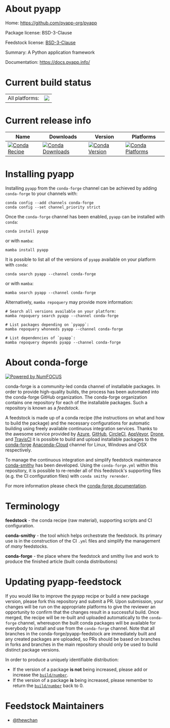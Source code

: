 About pyapp
===========

Home: https://github.com/pyapp-org/pyapp

Package license: BSD-3-Clause

Feedstock license: [BSD-3-Clause](https://github.com/conda-forge/pyapp-feedstock/blob/main/LICENSE.txt)

Summary: A Python application framework

Documentation: https://docs.pyapp.info/

Current build status
====================


<table><tr><td>All platforms:</td>
    <td>
      <a href="https://dev.azure.com/conda-forge/feedstock-builds/_build/latest?definitionId=17308&branchName=main">
        <img src="https://dev.azure.com/conda-forge/feedstock-builds/_apis/build/status/pyapp-feedstock?branchName=main">
      </a>
    </td>
  </tr>
</table>

Current release info
====================

| Name | Downloads | Version | Platforms |
| --- | --- | --- | --- |
| [![Conda Recipe](https://img.shields.io/badge/recipe-pyapp-green.svg)](https://anaconda.org/conda-forge/pyapp) | [![Conda Downloads](https://img.shields.io/conda/dn/conda-forge/pyapp.svg)](https://anaconda.org/conda-forge/pyapp) | [![Conda Version](https://img.shields.io/conda/vn/conda-forge/pyapp.svg)](https://anaconda.org/conda-forge/pyapp) | [![Conda Platforms](https://img.shields.io/conda/pn/conda-forge/pyapp.svg)](https://anaconda.org/conda-forge/pyapp) |

Installing pyapp
================

Installing `pyapp` from the `conda-forge` channel can be achieved by adding `conda-forge` to your channels with:

```
conda config --add channels conda-forge
conda config --set channel_priority strict
```

Once the `conda-forge` channel has been enabled, `pyapp` can be installed with `conda`:

```
conda install pyapp
```

or with `mamba`:

```
mamba install pyapp
```

It is possible to list all of the versions of `pyapp` available on your platform with `conda`:

```
conda search pyapp --channel conda-forge
```

or with `mamba`:

```
mamba search pyapp --channel conda-forge
```

Alternatively, `mamba repoquery` may provide more information:

```
# Search all versions available on your platform:
mamba repoquery search pyapp --channel conda-forge

# List packages depending on `pyapp`:
mamba repoquery whoneeds pyapp --channel conda-forge

# List dependencies of `pyapp`:
mamba repoquery depends pyapp --channel conda-forge
```


About conda-forge
=================

[![Powered by
NumFOCUS](https://img.shields.io/badge/powered%20by-NumFOCUS-orange.svg?style=flat&colorA=E1523D&colorB=007D8A)](https://numfocus.org)

conda-forge is a community-led conda channel of installable packages.
In order to provide high-quality builds, the process has been automated into the
conda-forge GitHub organization. The conda-forge organization contains one repository
for each of the installable packages. Such a repository is known as a *feedstock*.

A feedstock is made up of a conda recipe (the instructions on what and how to build
the package) and the necessary configurations for automatic building using freely
available continuous integration services. Thanks to the awesome service provided by
[Azure](https://azure.microsoft.com/en-us/services/devops/), [GitHub](https://github.com/),
[CircleCI](https://circleci.com/), [AppVeyor](https://www.appveyor.com/),
[Drone](https://cloud.drone.io/welcome), and [TravisCI](https://travis-ci.com/)
it is possible to build and upload installable packages to the
[conda-forge](https://anaconda.org/conda-forge) [Anaconda-Cloud](https://anaconda.org/)
channel for Linux, Windows and OSX respectively.

To manage the continuous integration and simplify feedstock maintenance
[conda-smithy](https://github.com/conda-forge/conda-smithy) has been developed.
Using the ``conda-forge.yml`` within this repository, it is possible to re-render all of
this feedstock's supporting files (e.g. the CI configuration files) with ``conda smithy rerender``.

For more information please check the [conda-forge documentation](https://conda-forge.org/docs/).

Terminology
===========

**feedstock** - the conda recipe (raw material), supporting scripts and CI configuration.

**conda-smithy** - the tool which helps orchestrate the feedstock.
                   Its primary use is in the construction of the CI ``.yml`` files
                   and simplify the management of *many* feedstocks.

**conda-forge** - the place where the feedstock and smithy live and work to
                  produce the finished article (built conda distributions)


Updating pyapp-feedstock
========================

If you would like to improve the pyapp recipe or build a new
package version, please fork this repository and submit a PR. Upon submission,
your changes will be run on the appropriate platforms to give the reviewer an
opportunity to confirm that the changes result in a successful build. Once
merged, the recipe will be re-built and uploaded automatically to the
`conda-forge` channel, whereupon the built conda packages will be available for
everybody to install and use from the `conda-forge` channel.
Note that all branches in the conda-forge/pyapp-feedstock are
immediately built and any created packages are uploaded, so PRs should be based
on branches in forks and branches in the main repository should only be used to
build distinct package versions.

In order to produce a uniquely identifiable distribution:
 * If the version of a package **is not** being increased, please add or increase
   the [``build/number``](https://docs.conda.io/projects/conda-build/en/latest/resources/define-metadata.html#build-number-and-string).
 * If the version of a package **is** being increased, please remember to return
   the [``build/number``](https://docs.conda.io/projects/conda-build/en/latest/resources/define-metadata.html#build-number-and-string)
   back to 0.

Feedstock Maintainers
=====================

* [@thewchan](https://github.com/thewchan/)

